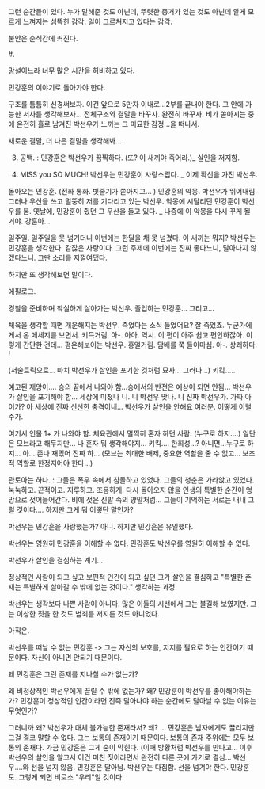 그런 순간들이 있다. 누가 말해준 것도 아닌데, 뚜렷한 증거가 있는 것도 아닌데 알게 모르게 느껴지는 섬뜩한 감각. 일이 그르쳐지고 있다는 감각. 

불안은 순식간에 커진다. 



​#.









망설이느라 너무 많은 시간을 허비하고 있다. 

민강훈의 이야기로 돌아가야 한다. 

구조를 틈틈히 신경써보자. 이건 앞으로 5만자 이내로...2부를 끝내야 한다. 그 안에 가능한 서사를 생각해보자... 전체구조와 결말을 바꾸자. 완전히 바꾸자. 비가 쏟아지는 중에 온전히 홀로 남겨진 박선우가 느끼는 그 미묘한 감정...을 떠나서. 

새로운 결말, 더 나은 결말을 생각해봐... 





3. 공백. : 민강훈은 박선우가 끔찍하다. (또? 이 새끼야 죽어라.)_ 살인을 저지함. 

4. MISS you SO MUCH! 박선우는 민강훈이 사랑스럽다. _ 이제 확신을 가진 박선우. 

돌아오는 민강훈. (전화 통화. 빗줄기가 쏟아지고... ) 민강훈의 악몽. 박선우가 뛰어내림. 그러나 우산을 쓰고 멀뚱히 저를 기다리고 있는 박선우. 악몽에 시달리던 민강훈이 박선우를 봄. 옛날에, 민강훈이 줬던 그 우산을 들고 있다. _ 나중에 이 악몽을 다시 꾸게 될 거야. 강훈아... 



일주일. 일주일을 못 넘기더니 이번에는 한달을 채 못 넘겼다. 이 새끼는 뭐지? 박선우는 민강훈을 생각한다. 같잖은 사랑이다. 그런 주제에 이번에는 진짜 좋다느니, 달아나지 않겠다느니. 그딴 소리를 지껄여댔다. 

하지만 또 생각해보면 말이다. 





에필로그. 

경찰을 준비하며 착실하게 살아가는 박선우. 졸업하는 민강훈... 그리고... 

체육을 생각할 때면 개운해지는 박선우. 죽었다는 소식 들었어요? 잘 죽었죠. 누군가에게서 온 메세지를 보면서. 키득거림. 아-. 아아. 역시. 이 편이 아주 쉽고 편안하잖아. 이렇게 간단한 건데... 평온해보이는 박선우. 흥얼거림. 담배를 쭉 들이마심. 아-. 상쾌하다. ! 

(서술트릭으로... 마치 박선우가 살인을 포기한 것처럼 묘사... 그러나...) 키킼..... 





예고된 재앙이.... 승의 끝에서 나와야 함...승에서의 반전은 예상이 되면 안됨... 박선우가 살인을 포기해야 함... 세상에 미쳤나 니. 니 박선우 맞나. 니 진짜 박선우가. 가짜 아이가? 아 세상에 진짜 신선한 충격이네... 박선우가 살인을 안해요 여러분. 어떻게 이럴 수가. 

여기서 인물 1+ 가 나와야 함. 체육관에서 멀찍히 혼자 하던 사람. (누구로 하지....) 일단은 모브라고 해두지만... 나 혼자 뭐 생각해야지... 키킥.... 한희성...? 아니면...누구로 하지... 아... 존나 재밌어 진짜 하... (모브는 최대한 배제, 중요한 역할을 줄 수 없고... 보조적 역할로 한정지어야 한다...)





관토아는 하나. : 그들은 폭우 속에서 침몰하고 있었다. 그들의 청춘은 가라앉고 있었다. 눅눅하고. 끈적이고. 지루하고. 조용하게. 다시 돌아오지 않을 인생의 특별한 순간이 엉망으로 젖어들어간다. 비에 젖은 신발 속의 양말처럼... 그들이 기억하는 서로는  내내 그럴 것이다.... 하지만 그게 뭐 어떻단 말인가? 

박선우는 민강훈을 사랑했는가? 아니. 하지만 민강훈은 유일했다.





박선우는 영원히 민강훈을 이해할 수 없다. 민강훈도 박선우를 영원히 이해할 수 없다. 

박선우가 살인을 결심하는 계기... 

정상적인 사람이 되고 싶고 보편적 인간이 되고 싶던 그가 살인을 결심하고 "특별한 존재는 특별하게 살아갈 수 밖에 없는 것이다." 생각하는 과정. 



박선우는 생각보다 나쁜 사람이 아니다. 많은 이들의 시선에서 그는 불길해 보였지만. 그는 이상한 짓을 한 것도 범죄를 저지른 것도 아니었다. 

아직은. 

박선우를 떠날 수 없는 민강훈 -> 그는 자신의 보호를, 지지를 필요로 하는 인간이기 때문이다. 자신이 아니면 안되기 때문이다. 

왜 민강훈은 그런 존재를 지나칠 수가 없는가? 

왜 비정상적인 박선우에게 끌릴 수 밖에 없는가? 왜? 민강훈이 박선우를 좋아해야하는가? 민강훈이 정상적인 인간이라면 진즉 달아나야 하는 순간에도 달아날 수 없는 이유는 무엇인가? 

그러니까 왜? 박선우가 대체 불가능한 존재라서? 왜? ... 민강훈은 남자에게도 끌리지만 그걸 결코 말할 수 없다. 그는 보통의 존재이기 때문이다. 보통의 존재 주위에는 모두 보통의 존재다. 가끔 민강훈은 그게 숨이 막힌다. (이때 방황처럼 박선우를 만나고... 이후 박선우의 살인을 알고서 이건 미친 짓이라면서 완전히 다른 곳에 가기로 결심... 박선우....와 선을 넘지 않음. 민강훈은 달아남. 박선우는 다짐함. 선을 넘겨야 한다. 민강훈도. 그렇게 되면 비로소 "우리"일 것이다. 
